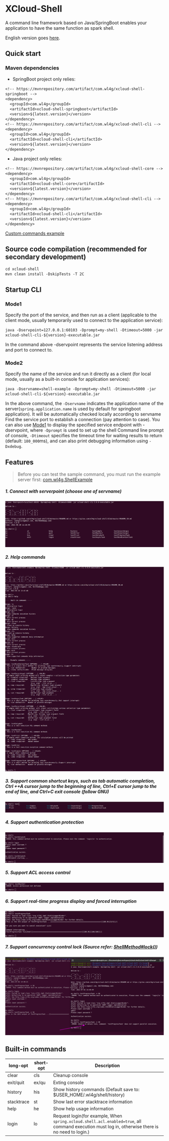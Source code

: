# XCloud-Shell
A command line framework based on Java/SpringBoot enables your application to have the same function as spark shell.

English version goes [here](README.md).

## Quick start

### Maven dependencies
- SpringBoot project only relies:
```
<!-- https://mvnrepository.com/artifact/com.wl4g/xcloud-shell-springboot -->
<dependency>
  <groupId>com.wl4g</groupId>
  <artifactId>xcloud-shell-springboot</artifactId>
  <version>${latest.version}</version>
</dependency>
<!-- https://mvnrepository.com/artifact/com.wl4g/xcloud-shell-cli -->
<dependency>
  <groupId>com.wl4g</groupId>
  <artifactId>xcloud-shell-cli</artifactId>
  <version>${latest.version}</version>
</dependency>
```

- Java project only relies:
```
<!-- https://mvnrepository.com/artifact/com.wl4g/xcloud-shell-core -->
<dependency>
  <groupId>com.wl4g</groupId>
  <artifactId>xcloud-shell-core</artifactId>
  <version>${latest.version}</version>
</dependency>
<!-- https://mvnrepository.com/artifact/com.wl4g/xcloud-shell-cli -->
<dependency>
  <groupId>com.wl4g</groupId>
  <artifactId>xcloud-shell-cli</artifactId>
  <version>${latest.version}</version>
</dependency>
```

[Custom commands example](xcloud-shell-example/src/main/java/com/wl4g/shell/example/console/ExampleConsole.java)

## Source code compilation (recommended for secondary development)
```
cd xcloud-shell
mvn clean install -DskipTests -T 2C
```

## Startup CLI

### Mode1
Specify the port of the service, and then run as a client (applicable to the client mode, usually temporarily used to connect to the application service):

```
java -Dservpoint=127.0.0.1:60103 -Dprompt=my-shell -Dtimeout=5000 -jar xcloud-shell-cli-${version}-executable.jar
```

In the command above -dservpoint represents the service listening address and port to connect to.

### Mode2
Specify the name of the service and run it directly as a client (for local mode, usually as a built-in console for application services):

```
java -Dservname=shell-example -Dprompt=my-shell -Dtimeout=5000 -jar xcloud-shell-cli-${version}-executable.jar
```

In the above command, the `-Dservname` indicates the application name of the server(`spring.application.name` is used by default for springboot application). It will be automatically checked locally according to servname Find the service port to establish a connection (pay attention to case). You can also use [Mode1](#Mode1) to display the specified service endpoint with -dservpoint, where `-Dprompt` is used to set up the shell
Command line prompt of console, `-Dtimeout` specifies the timeout time for waiting results to return (default: `180_000`ms), and can also print debugging information using `-Dxdebug`.


## Features  
> Before you can test the sample command, you must run the example server first: [com.wl4g.ShellExample](xcloud-shell-example/src/main/java/com/wl4g/ShellExample.java)   

##### 1. Connect with serverpoint (choose one of servname)  
![Connect using serverpoint](shots/servpoint_connect.png)  

##### 2. Help commands  
![help帮助](shots/help.png)

##### 3. Support common shortcut keys, such as tab automatic completion, Ctrl ++A cursor jump to the beginning of line, Ctrl+E cursor jump to the end of line, and Ctrl+C exit console (follow GNU)  
![Tab automatic completion](shots/tab.png)

##### 4. Support authentication protection  
![Support authentication protection](shots/auth.png)  

##### 5. Support ACL access control  
![Support ACL access control](shots/acl.png)  

##### 6. Support real-time progress display and forced interruption  
![Support real-time progress display and forced interruption](shots/progress_interrupt.png)

##### 7. Support concurrency control lock  (Source refer: [ShellMethod#lock()](xcloud-shell-common/src/main/java/com/wl4g/shell/common/annotation/ShellMethod.java))   
![支持实时进度显示与强制中断](shots/concurrent_lock.png)

## Built-in commands
|long-opt|short-opt|Description|
|-|-|-|
|clear|cls|Cleanup console|
|exit/quit|ex/qu|Exting console|
|history|his|Show history commands (Default save to: $USER_HOME/.wl4g/shell/history)|
|stacktrace|st|Show last error stacktrace information|
|help|he|Show help usage information|
|login|lo|Request login(for example, When `spring.xcloud.shell.acl.enabled=true`, all command execution must log in, otherwise there is no need to login.)|
